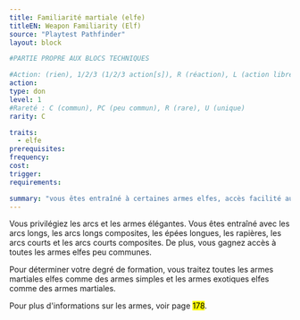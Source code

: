 ```yaml
---
title: Familiarité martiale (elfe)
titleEN: Weapon Familiarity (Elf)
source: "Playtest Pathfinder"
layout: block

#PARTIE PROPRE AUX BLOCS TECHNIQUES

#Action: (rien), 1/2/3 (1/2/3 action[s]), R (réaction), L (action libre)
action: 
type: don
level: 1
#Rareté : C (commun), PC (peu commun), R (rare), U (unique)
rarity: C

traits:
  - elfe
prerequisites: 
frequency:
cost:
trigger:
requirements:

summary: "vous êtes entraîné à certaines armes elfes, accès facilité aux autres armes elfes"
---
```


Vous privilégiez les arcs et les armes élégantes. Vous êtes entraîné avec les arcs longs, les arcs longs composites, les épées longues, les rapières, les arcs courts et les arcs courts composites. De plus, vous gagnez accès à toutes les armes elfes peu communes. 

Pour déterminer votre degré de formation, vous traitez toutes les armes martiales elfes comme des armes simples et les armes exotiques elfes comme des armes martiales.

Pour plus d'informations sur les armes, voir page <mark>178</mark>.